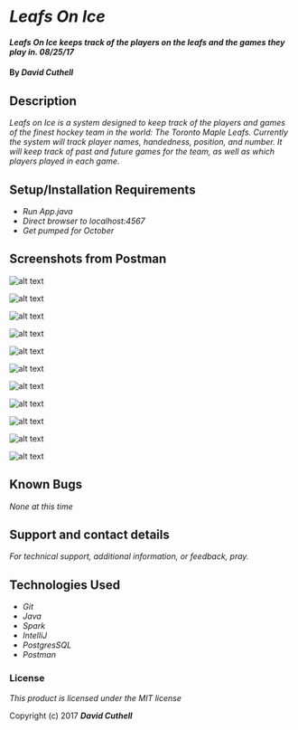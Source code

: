 # _Leafs On Ice_

#### _Leafs On Ice keeps track of the players on the leafs and the games they play in. 08/25/17_

#### By _**David Cuthell**_

## Description

_Leafs on Ice is a system designed to keep track of the players and games of the finest hockey team in the world: The Toronto Maple Leafs. Currently the system will track player names, handedness, position, and number. It will keep track of past and future games for the team, as well as which players played in each game._

## Setup/Installation Requirements

* _Run App.java_
* _Direct browser to localhost:4567_
* _Get pumped for October_

## Screenshots from Postman

![alt text](https://raw.githubusercontent.com/dcuthell/leafsonice/master/screenshots/1.png)

![alt text](https://raw.githubusercontent.com/dcuthell/leafsonice/master/screenshots/2.png)

![alt text](https://raw.githubusercontent.com/dcuthell/leafsonice/master/screenshots/3.png)

![alt text](https://raw.githubusercontent.com/dcuthell/leafsonice/master/screenshots/4.png)

![alt text](https://raw.githubusercontent.com/dcuthell/leafsonice/master/screenshots/5.png)

![alt text](https://raw.githubusercontent.com/dcuthell/leafsonice/master/screenshots/6.png)

![alt text](https://raw.githubusercontent.com/dcuthell/leafsonice/master/screenshots/7.png)

![alt text](https://raw.githubusercontent.com/dcuthell/leafsonice/master/screenshots/8.png)

![alt text](https://raw.githubusercontent.com/dcuthell/leafsonice/master/screenshots/9.png)

![alt text](https://raw.githubusercontent.com/dcuthell/leafsonice/master/screenshots/10.png)

![alt text](https://raw.githubusercontent.com/dcuthell/leafsonice/master/screenshots/11.png)


## Known Bugs

_None at this time_

## Support and contact details

_For technical support, additional information, or feedback, pray._

## Technologies Used

* _Git_
* _Java_
* _Spark_
* _IntelliJ_
* _PostgresSQL_
* _Postman_

### License

*This product is licensed under the MIT license*

Copyright (c) 2017 **_David Cuthell_**